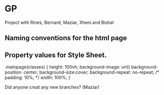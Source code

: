 # GP
Project with Rines, Bernard, Maziar, Xheni and Bishal


## Naming conventions for the html page






## Property values for Style Sheet.

.mainpage(classes) {
    height: 100vh;
    background-image: url()
    background-position: center;
    background-size:cover;
    background-repeat: no-repeat;
    /* padding: 10%; */
    width: 100%;
}

Did anyone creat any new branches? (Maziar)